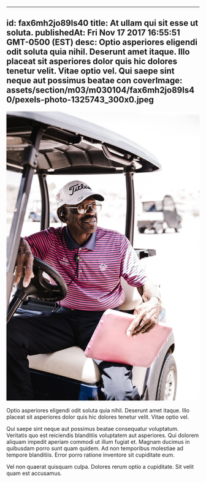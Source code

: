 
---
id: fax6mh2jo89ls40
title: At ullam qui sit esse ut soluta.
publishedAt: Fri Nov 17 2017 16:55:51 GMT-0500 (EST)
desc: Optio asperiores eligendi odit soluta quia nihil. Deserunt amet itaque. Illo placeat sit asperiores dolor quis hic dolores tenetur velit. Vitae optio vel. Qui saepe sint neque aut possimus beatae con
coverImage: assets/section/m03/m030104/fax6mh2jo89ls40/pexels-photo-1325743_300x0.jpeg
---

![image from pexels.com](assets/section/m03/m030104/fax6mh2jo89ls40/pexels-photo-1325743.jpeg)

Optio asperiores eligendi odit soluta quia nihil. Deserunt amet itaque. Illo placeat sit asperiores dolor quis hic dolores tenetur velit. Vitae optio vel.
 
Qui saepe sint neque aut possimus beatae consequatur voluptatum. Veritatis quo est reiciendis blanditiis voluptatem aut asperiores. Qui dolorem aliquam impedit aperiam commodi ut illum fugiat et. Magnam ducimus in quibusdam porro sunt quam quidem. Ad non temporibus molestiae ad tempore blanditiis. Error porro ratione inventore sit cupiditate eum.
 
Vel non quaerat quisquam culpa. Dolores rerum optio a cupiditate. Sit velit quam est accusamus.


